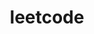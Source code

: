 ---
layout: posts_by_category
categories: leetcode
title: leetcode
permalink: /category/leetcode
---